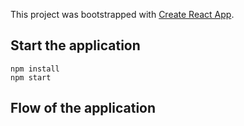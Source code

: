 This project was bootstrapped with [Create React App](https://github.com/facebook/create-react-app).

## Start the application

```
npm install
npm start
```

## Flow of the application

```

```